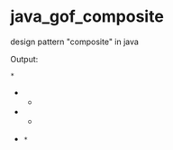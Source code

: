 # java_gof_composite
design pattern "composite" in java

Output:

    *
    
   * *
   
  *   *
  
 *     *
